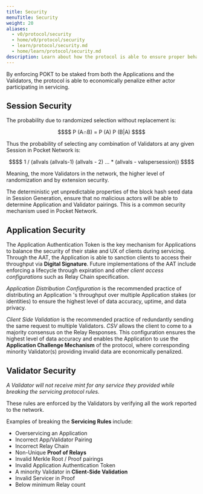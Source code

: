 ```yaml
---
title: Security
menuTitle: Security
weight: 20
aliases:
  - v0/protocol/security
  - home/v0/protocol/security
  - learn/protocol/security.md
  - home/learn/protocol/security.md
description: Learn about how the protocol is able to ensure proper behavior in both nodes and applications.
---
```



By enforcing POKT to be staked from both the Applications and the Validators, the protocol is able to economically penalize either actor participating in servicing.

## Session Security

The probability due to randomized selection without replacement is:

```math
$$
P (A∩B) = P (A) P (B|A)
$$
```

Thus the probability of selecting any combination of Validators at any given Session in Pocket Network is:

```math
$$
1 / (allvals  (allvals-1)  (allvals - 2) ... * (allvals - valspersession))
$$
```

Meaning, the more Validators in the network, the higher level of randomization and by extension security.

The deterministic yet unpredictable properties of the block hash seed data in Session Generation, ensure that no malicious actors will be able to determine Application and Validator pairings. This is a common security mechanism used in Pocket Network.

## Application Security

The Application Authentication Token is the key mechanism for Applications to balance the security of their stake and UX of clients during servicing. Through the AAT, the Application is able to sanction clients to access their throughput via **Digital Signature**. Future implementations of the AAT include enforcing a lifecycle through expiration and other _client access configurations_ such as Relay Chain specification.

_Application Distribution Configuration_ is the recommended practice of distributing an Application 's throughput over multiple Application stakes \(or identities\) to ensure the highest level of data accuracy, uptime, and data privacy.

_Client Side Validation_ is the recommended practice of redundantly sending the same request to multiple Validators. _CSV_ allows the client to come to a majority consensus on the Relay Responses. This configuration ensures the highest level of data accuracy and enables the Application to use the **Application Challenge Mechanism** of the protocol, where corresponding minority Validator\(s\) providing invalid data are economically penalized.

## Validator Security

_A Validator will not receive mint for any service they provided while breaking the servicing protocol rules._

These rules are enforced by the Validators by verifying all the work reported to the network.

Examples of breaking the **Servicing Rules** include:

* Overservicing an Application
* Incorrect App/Validator Pairing
* Incorrect Relay Chain
* Non-Unique **Proof of Relays**
* Invalid Merkle Root / Proof pairings
* Invalid Application Authentication Token
* A minority Validator in **Client-Side Validation**
* Invalid Servicer in Proof
* Below minimum Relay count

